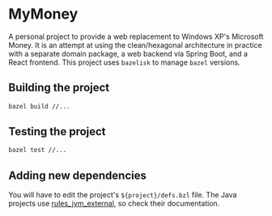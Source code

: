 # MyMoney
A personal project to provide a web replacement to Windows XP's Microsoft Money.
It is an attempt at using the clean/hexagonal architecture in practice with a separate domain package, a web backend
via Spring Boot, and a React frontend.
This project uses `bazelisk` to manage `bazel` versions.
## Building the project
```bash
bazel build //...
```

## Testing the project
```bash
bazel test //...
```
## Adding new dependencies
You will have to edit the project's `${project}/defs.bzl` file.
The Java projects use [rules_jvm_external](https://github.com/bazelbuild/rules_jvm_external), so check their documentation.
